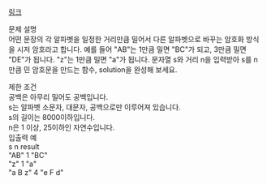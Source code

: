 <a href="https://programmers.co.kr/learn/courses/30/lessons/12926">링크</a><br>

문제 설명<br>
어떤 문장의 각 알파벳을 일정한 거리만큼 밀어서 다른 알파벳으로 바꾸는 암호화 방식을 시저 암호라고 합니다. 예를 들어 "AB"는 1만큼 밀면 "BC"가 되고, 3만큼 밀면 "DE"가 됩니다. "z"는 1만큼 밀면 "a"가 됩니다. 문자열 s와 거리 n을 입력받아 s를 n만큼 민 암호문을 만드는 함수, solution을 완성해 보세요.<br>

제한 조건<br>
공백은 아무리 밀어도 공백입니다.<br>
s는 알파벳 소문자, 대문자, 공백으로만 이루어져 있습니다.<br>
s의 길이는 8000이하입니다.<br>
n은 1 이상, 25이하인 자연수입니다.<br>
입출력 예<br>
s n result<br>
"AB" 1 "BC"<br>
"z" 1 "a"<br>
"a B z" 4 "e F d"<br>
